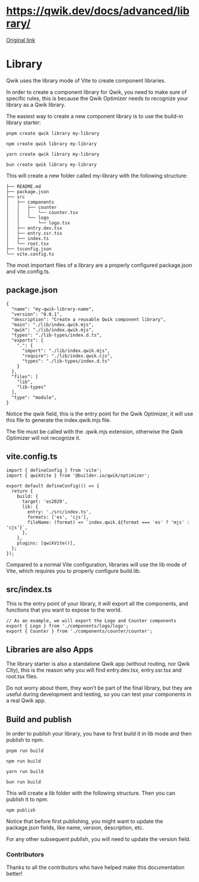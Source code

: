 # https://qwik.dev/docs/advanced/library/

[Original link](https://qwik.dev/docs/advanced/library/)

# Library

Qwik uses the library mode of Vite to create component libraries.

In order to create a component library for Qwik, you need to make sure of specific rules, this is because the Qwik Optimizer needs to recognize your library as a Qwik library.

The easiest way to create a new component library is to use the build-in library starter:

```
pnpm create qwik library my-library
```

```
npm create qwik library my-library
```

```
yarn create qwik library my-library
```

```
bun create qwik library my-library
```

This will create a new folder called my-library with the following structure:

```
├── README.md
├── package.json
├── src
│   ├── components
│   │   ├── counter
│   │   │   └── counter.tsx
│   │   └── logo
│   │       └── logo.tsx
│   ├── entry.dev.tsx
│   ├── entry.ssr.tsx
│   ├── index.ts
│   └── root.tsx
├── tsconfig.json
└── vite.config.ts
```

The most important files of a library are a properly configured package.json and vite.config.ts.

## package.json

```
{
  "name": "my-qwik-library-name",
  "version": "0.0.1",
  "description": "Create a reusable Qwik component library",
  "main": "./lib/index.qwik.mjs",
  "qwik": "./lib/index.qwik.mjs",
  "types": "./lib-types/index.d.ts",
  "exports": {
    ".": {
      "import": "./lib/index.qwik.mjs",
      "require": "./lib/index.qwik.cjs",
      "types": "./lib-types/index.d.ts"
    }
  },
  "files": [
    "lib",
    "lib-types"
  ],
  "type": "module",
}
```

Notice the qwik field, this is the entry point for the Qwik Optimizer, it will use this file to generate the index.qwik.mjs file.

The file must be called with the .qwik.mjs extension, otherwise the Qwik Optimizer will not recognize it.

## vite.config.ts

```
import { defineConfig } from 'vite';
import { qwikVite } from '@builder.io/qwik/optimizer';
 
export default defineConfig(() => {
  return {
    build: {
      target: 'es2020',
      lib: {
        entry: './src/index.ts',
        formats: ['es', 'cjs'],
        fileName: (format) => `index.qwik.${format === 'es' ? 'mjs' : 'cjs'}`,
      },
    },
    plugins: [qwikVite()],
  };
});
```

Compared to a normal Vite configuration, libraries will use the lib mode of Vite, which requires you to properly configure build.lib.

## src/index.ts

This is the entry point of your library, it will export all the components, and functions that you want to expose to the world.

```
// As an example, we will export the Logo and Counter components
export { Logo } from './components/logo/logo';
export { Counter } from './components/counter/counter';
```

## Libraries are also Apps

The library starter is also a standalone Qwik app (without routing, nor Qwik City), this is the reason why you will find entry.dev.tsx, entry.ssr.tsx and root.tsx files.

Do not worry about them, they won't be part of the final library, but they are useful during development and testing, so you can test your components in a real Qwik app.

## Build and publish

In order to publish your library, you have to first build it in lib mode and then publish to npm.

```
pnpm run build
```

```
npm run build
```

```
yarn run build
```

```
bun run build
```

This will create a lib folder with the following structure. Then you can publish it to npm.

```
npm publish
```

Notice that before first publishing, you might want to update the package.json fields, like name, version, description, etc.

For any other subsequent publish, you will need to update the version field.

### Contributors

Thanks to all the contributors who have helped make this documentation better!
